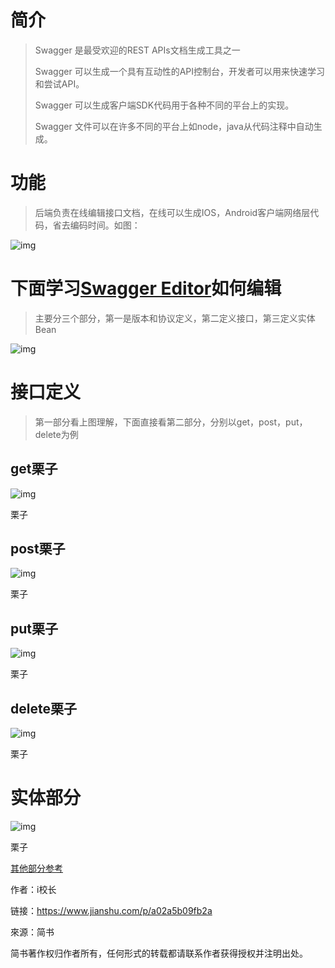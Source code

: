 # 简介

> Swagger 是最受欢迎的REST APIs文档生成工具之一
>
> Swagger 可以生成一个具有互动性的API控制台，开发者可以用来快速学习和尝试API。
>
> Swagger 可以生成客户端SDK代码用于各种不同的平台上的实现。
>
> Swagger 文件可以在许多不同的平台上如node，java从代码注释中自动生成。

# 功能

> 后端负责在线编辑接口文档，在线可以生成IOS，Android客户端网络层代码，省去编码时间。如图：





![img](https:////upload-images.jianshu.io/upload_images/2413316-278c4e637e098157.png?imageMogr2/auto-orient/strip%7CimageView2/2/w/1000/format/webp)



# 下面学习[Swagger Editor](https://link.jianshu.com?t=https://editor.swagger.io/)如何编辑  

> 主要分三个部分，第一是版本和协议定义，第二定义接口，第三定义实体Bean



![img](https:////upload-images.jianshu.io/upload_images/2413316-17106b8b0c83c373.png?imageMogr2/auto-orient/strip%7CimageView2/2/w/1000/format/webp)



# 接口定义

> 第一部分看上图理解，下面直接看第二部分，分别以get，post，put，delete为例

## get栗子



![img](https:////upload-images.jianshu.io/upload_images/2413316-66941245e3239399.png?imageMogr2/auto-orient/strip%7CimageView2/2/w/1000/format/webp)

栗子

## post栗子



![img](https:////upload-images.jianshu.io/upload_images/2413316-aa6fa40b2be9d7a0.png?imageMogr2/auto-orient/strip%7CimageView2/2/w/1000/format/webp)

栗子

## put栗子



![img](https:////upload-images.jianshu.io/upload_images/2413316-8dc9949bfdcf78ff.png?imageMogr2/auto-orient/strip%7CimageView2/2/w/1000/format/webp)

栗子

## delete栗子



![img](https:////upload-images.jianshu.io/upload_images/2413316-b7001d62f4551c5f.png?imageMogr2/auto-orient/strip%7CimageView2/2/w/1000/format/webp)

栗子

# 实体部分



![img](https:////upload-images.jianshu.io/upload_images/2413316-ed210c94992bac60.png?imageMogr2/auto-orient/strip%7CimageView2/2/w/1000/format/webp)

栗子

[其他部分参考](https://link.jianshu.com?t=https://github.com/OAI/OpenAPI-Specification/blob/master/versions/2.0.md)

作者：i校长

链接：https://www.jianshu.com/p/a02a5b09fb2a

來源：简书

简书著作权归作者所有，任何形式的转载都请联系作者获得授权并注明出处。